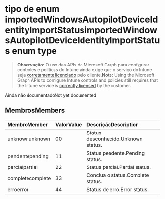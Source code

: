 # <a name="importedwindowsautopilotdeviceidentityimportstatus-enum-type"></a><span data-ttu-id="1ee49-101">tipo de enum importedWindowsAutopilotDeviceIdentityImportStatus</span><span class="sxs-lookup"><span data-stu-id="1ee49-101">importedWindowsAutopilotDeviceIdentityImportStatus enum type</span></span>

> <span data-ttu-id="1ee49-102">**Observação:** O uso das APIs do Microsoft Graph para configurar controles e políticas do Intune ainda exige que o serviço do Intune seja [corretamente licenciado](https://go.microsoft.com/fwlink/?linkid=839381) pelo cliente.</span><span class="sxs-lookup"><span data-stu-id="1ee49-102">**Note:** Using the Microsoft Graph APIs to configure Intune controls and policies still requires that the Intune service is [correctly licensed](https://go.microsoft.com/fwlink/?linkid=839381) by the customer.</span></span>

<span data-ttu-id="1ee49-103">Ainda não documentado</span><span class="sxs-lookup"><span data-stu-id="1ee49-103">Not yet documented</span></span>
## <a name="members"></a><span data-ttu-id="1ee49-104">Membros</span><span class="sxs-lookup"><span data-stu-id="1ee49-104">Members</span></span>
|<span data-ttu-id="1ee49-105">Membro</span><span class="sxs-lookup"><span data-stu-id="1ee49-105">Member</span></span>|<span data-ttu-id="1ee49-106">Valor</span><span class="sxs-lookup"><span data-stu-id="1ee49-106">Value</span></span>|<span data-ttu-id="1ee49-107">Descrição</span><span class="sxs-lookup"><span data-stu-id="1ee49-107">Description</span></span>|
|:---|:---|:---|
|<span data-ttu-id="1ee49-108">unknown</span><span class="sxs-lookup"><span data-stu-id="1ee49-108">unknown</span></span>|<span data-ttu-id="1ee49-109">0</span><span class="sxs-lookup"><span data-stu-id="1ee49-109">0</span></span>|<span data-ttu-id="1ee49-110">Status desconhecido.</span><span class="sxs-lookup"><span data-stu-id="1ee49-110">Unknown status.</span></span>|
|<span data-ttu-id="1ee49-111">pendente</span><span class="sxs-lookup"><span data-stu-id="1ee49-111">pending</span></span>|<span data-ttu-id="1ee49-112">1</span><span class="sxs-lookup"><span data-stu-id="1ee49-112">1</span></span>|<span data-ttu-id="1ee49-113">Status pendente.</span><span class="sxs-lookup"><span data-stu-id="1ee49-113">Pending status.</span></span>|
|<span data-ttu-id="1ee49-114">parcial</span><span class="sxs-lookup"><span data-stu-id="1ee49-114">partial</span></span>|<span data-ttu-id="1ee49-115">2</span><span class="sxs-lookup"><span data-stu-id="1ee49-115">2</span></span>|<span data-ttu-id="1ee49-116">Status parcial.</span><span class="sxs-lookup"><span data-stu-id="1ee49-116">Partial status.</span></span>|
|<span data-ttu-id="1ee49-117">complete</span><span class="sxs-lookup"><span data-stu-id="1ee49-117">complete</span></span>|<span data-ttu-id="1ee49-118">3</span><span class="sxs-lookup"><span data-stu-id="1ee49-118">3</span></span>|<span data-ttu-id="1ee49-119">Conclua o status.</span><span class="sxs-lookup"><span data-stu-id="1ee49-119">Complete status.</span></span>|
|<span data-ttu-id="1ee49-120">erro</span><span class="sxs-lookup"><span data-stu-id="1ee49-120">error</span></span>|<span data-ttu-id="1ee49-121">4</span><span class="sxs-lookup"><span data-stu-id="1ee49-121">4</span></span>|<span data-ttu-id="1ee49-122">Status de erro.</span><span class="sxs-lookup"><span data-stu-id="1ee49-122">Error status.</span></span>|



